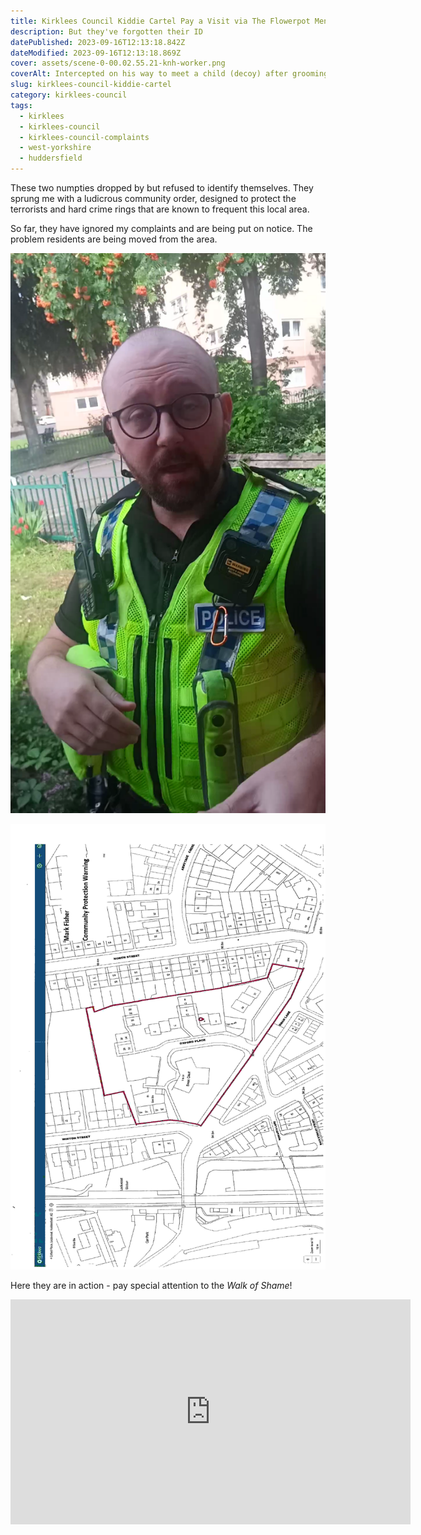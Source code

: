 ```yaml
---
title: Kirklees Council Kiddie Cartel Pay a Visit via The Flowerpot Men
description: But they've forgotten their ID
datePublished: 2023-09-16T12:13:18.842Z
dateModified: 2023-09-16T12:13:18.869Z
cover: assets/scene-0-00.02.55.21-knh-worker.png
coverAlt: Intercepted on his way to meet a child (decoy) after grooming on social media
slug: kirklees-council-kiddie-cartel
category: kirklees-council
tags:
  - kirklees
  - kirklees-council
  - kirklees-council-complaints
  - west-yorkshire
  - huddersfield
---
```


T﻿hese two numpties dropped by but refused to identify themselves.
They sprung me with a ludicrous community order, designed to protect the terrorists
and hard crime rings that are known to frequent this local area.

So far, they have ignored my complaints and are being put on notice. The problem
residents are being moved from the area.

![PC 1961 Kennedy, Huddersfield - Not fit for purpose](assets/pc-kennedy.png)

![The Flowerpot Men, Kirklees Council complaints](assets/safer-kirklees-3.jpg)

Here they are in action - pay special attention to the *Walk of Shame*!

<iframe width="640" height="360" src="https://www.youtube.com/embed/TW-ZM9X8Etc" title="Bogus Kirklees Council worker tries to censor my social media" frameborder="0" allow="accelerometer; autoplay; clipboard-write; encrypted-media; gyroscope; picture-in-picture; web-share" allowfullscreen></iframe>



